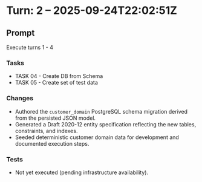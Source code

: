 # Turn: 2 – 2025-09-24T22:02:51Z

## Prompt
Execute turns 1 - 4

### Tasks
- TASK 04 - Create DB from Schema
- TASK 05 - Create set of test data

### Changes
- Authored the `customer_domain` PostgreSQL schema migration derived from the persisted JSON model.
- Generated a Draft 2020-12 entity specification reflecting the new tables, constraints, and indexes.
- Seeded deterministic customer domain data for development and documented execution steps.

### Tests
- Not yet executed (pending infrastructure availability).
